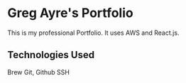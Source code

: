 # Greg Ayre's Portfolio

This is my professional Portfolio.  It uses AWS and React.js.

## Technologies Used

Brew
Git, Github
SSH
